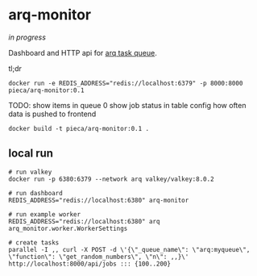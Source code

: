 # arq-monitor

_in progress_

Dashboard and HTTP api for [arq task queue](https://github.com/python-arq/arq).

tl;dr

```
docker run -e REDIS_ADDRESS="redis://localhost:6379" -p 8000:8000 pieca/arq-monitor:0.1
```

TODO:
    show items in queue 0
    show job status in table
    config how often data is pushed to frontend

```
docker build -t pieca/arq-monitor:0.1 .
```

## local run

```
# run valkey
docker run -p 6380:6379 --network arq valkey/valkey:8.0.2

# run dashboard
REDIS_ADDRESS="redis://localhost:6380" arq-monitor

# run example worker
REDIS_ADDRESS="redis://localhost:6380" arq arq_monitor.worker.WorkerSettings

# create tasks
parallel -I ,, curl -X POST -d \'{\"_queue_name\": \"arq:myqueue\", \"function\": \"get_random_numbers\", \"n\": ,,}\' http://localhost:8000/api/jobs ::: {100..200}
```
